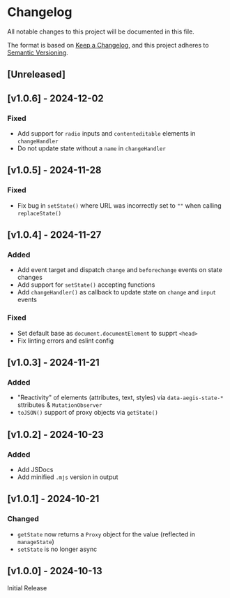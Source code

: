 <!-- markdownlint-disable -->
# Changelog
All notable changes to this project will be documented in this file.

The format is based on [Keep a Changelog](https://keepachangelog.com/en/1.0.0/),
and this project adheres to [Semantic Versioning](https://semver.org/spec/v2.0.0.html).

## [Unreleased]

## [v1.0.6] - 2024-12-02

### Fixed
- Add support for `radio` inputs and `contenteditable` elements in `changeHandler`
- Do not update state without a `name` in `changeHandler`

## [v1.0.5] - 2024-11-28

### Fixed
- Fix bug in `setState()` where URL was incorrectly set to `""` when calling `replaceState()`

## [v1.0.4] - 2024-11-27

### Added
- Add event target and dispatch `change`  and `beforechange` events on state changes
- Add support for `setState()` accepting functions
- Add `changeHandler()` as callback to update state on `change` and `input` events

### Fixed
- Set default base as `document.documentElement` to supprt `<head>`
- Fix linting errors and eslint config

## [v1.0.3] - 2024-11-21

### Added
- "Reactivity" of elements (attributes, text, styles) via `data-aegis-state-*` sttributes & `MutationObserver`
- `toJSON()` support of proxy objects via `getState()`

## [v1.0.2] - 2024-10-23

### Added
- Add JSDocs
- Add minified `.mjs` version in output

## [v1.0.1] - 2024-10-21

### Changed
- `getState` now returns a `Proxy` object for the value (reflected in `manageState`)
- `setState` is no longer async

## [v1.0.0] - 2024-10-13

Initial Release
